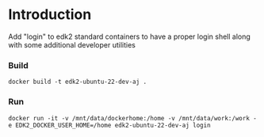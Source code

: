 # Introduction

Add "login" to edk2 standard containers to have a proper login shell along with some additional developer utilities

### Build
```
docker build -t edk2-ubuntu-22-dev-aj .
```

### Run
```
docker run -it -v /mnt/data/dockerhome:/home -v /mnt/data/work:/work -e EDK2_DOCKER_USER_HOME=/home edk2-ubuntu-22-dev-aj login
```
